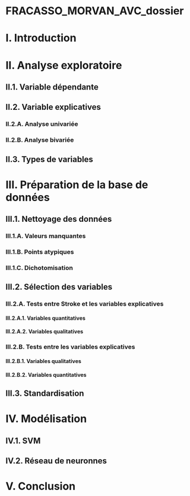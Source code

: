# FRACASSO_MORVAN_AVC_dossier

#  I. Introduction




# II. Analyse exploratoire
## II.1. Variable dépendante 
## II.2. Variable explicatives
### II.2.A. Analyse univariée
### II.2.B. Analyse bivariée
## II.3. Types de variables

# III. Préparation de la base de données
## III.1. Nettoyage des données
### III.1.A. Valeurs manquantes
### III.1.B. Points atypiques
### III.1.C. Dichotomisation
## III.2. Sélection des variables
### III.2.A. Tests entre Stroke et les variables explicatives
#### III.2.A.1. Variables quantitatives
#### III.2.A.2. Variables qualitatives
### III.2.B. Tests entre les variables explicatives 
#### III.2.B.1. Variables qualitatives
#### III.2.B.2. Variables quantitatives
## III.3. Standardisation

# IV. Modélisation
## IV.1. SVM
## IV.2. Réseau de neuronnes 

# V. Conclusion 


